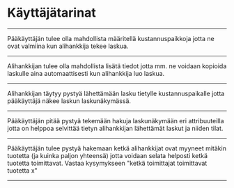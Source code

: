 
# Käyttäjätarinat



---

Pääkäyttäjän tulee olla mahdollista määritellä kustannuspaikkoja jotta ne ovat
valmiina kun alihankkija tekee laskua.

---

Alihankkijan tulee olla mahdollista lisätä tiedot jotta
mm. ne voidaan kopioida laskulle aina automaattisesti kun alihankkija luo laskua.

---

Alihankkijan täytyy pystyä lähettämään lasku tietylle kustannuspaikalle jotta pääkäyttäjä
näkee laskun laskunäkymässä.

---

Pääkäyttäjän pitää pystyä tekemään hakuja laskunäkymään eri attribuuteilla jotta
on helppoa selvittää tietyn alihankkijan lähettämät laskut ja niiden tilat.

---

Pääkäyttäjän tulee pystyä hakemaan ketkä alihankkijat ovat myyneet mitäkin tuotetta (ja kuinka paljon yhteensä) jotta
voidaan selata helposti ketkä tuotetta toimittavat. Vastaa kysymykseen "ketkä toimittajat toimittavat tuotetta x"

---

